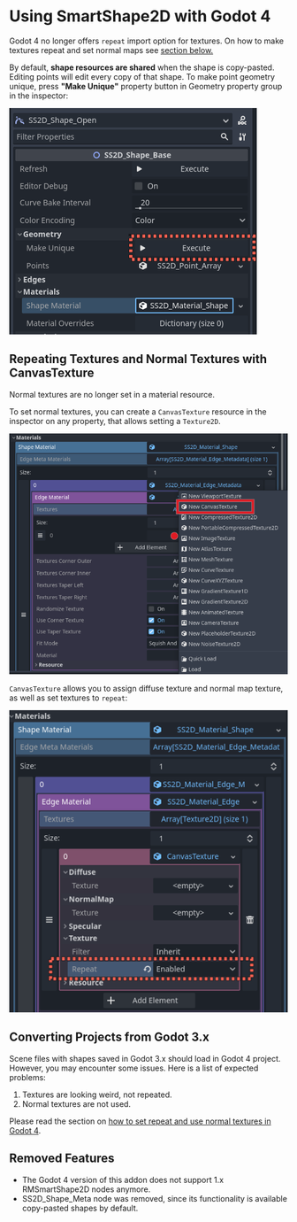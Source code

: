 # Using SmartShape2D with Godot 4

Godot 4 no longer offers `repeat` import option for textures. On how to make textures repeat and
set normal maps see [section below.](#repeating-textures-and-normal-textures-with-canvastexture)

By default, **shape resources are shared** when the shape is copy-pasted. Editing points will edit every copy of that shape.
To make point geometry unique, press **"Make Unique"** property button in Geometry property group in the inspector:

![Making Shape Geometry Unique](imgs/godot4-make-points-unique.png)

## Repeating Textures and Normal Textures with CanvasTexture

Normal textures are no longer set in a material resource.

To set normal textures, you can create a `CanvasTexture` resource in the inspector on any property, that allows setting a `Texture2D`.

![Creating CanvasTexture](imgs/godot4-create-texture-res.png)

`CanvasTexture` allows you to assign diffuse texture and normal map texture, as well as set textures to `repeat`:

![Assigning Texture, Normal Map and Setting Repeat flag](img/../imgs/godot4-assign-normal-tex.png)

## Converting Projects from Godot 3.x

Scene files with shapes saved in Godot 3.x should load in Godot 4 project. However, you may encounter some issues. Here is a list of expected problems:
1. Textures are looking weird, not repeated.
2. Normal textures are not used.

Please read the section on [how to set repeat and use normal textures in Godot 4](#repeating-textures-and-normal-textures-with-canvastexture).

## Removed Features

- The Godot 4 version of this addon does not support 1.x RMSmartShape2D nodes anymore.
- SS2D_Shape_Meta node was removed, since its functionality is available  copy-pasted shapes by default.
